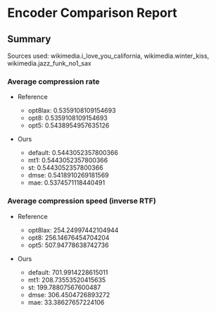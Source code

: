 
# Encoder Comparison Report

## Summary

Sources used: wikimedia.i_love_you_california, wikimedia.winter_kiss, wikimedia.jazz_funk_no1_sax

### Average compression rate

  - Reference
    - opt8lax: 0.5359108109154693
    - opt8: 0.5359108109154693
    - opt5: 0.5438954957635126

  - Ours
    - default: 0.5443052357800366
    - mt1: 0.5443052357800366
    - st: 0.5443052357800366
    - dmse: 0.5418910269181569
    - mae: 0.5374571118440491


### Average compression speed (inverse RTF)
  - Reference
    - opt8lax: 254.24997442104944
    - opt8: 256.14676454704204
    - opt5: 507.94778638742736

  - Ours
    - default: 701.9914228615011
    - mt1: 208.73553520415635
    - st: 199.78807567600487
    - dmse: 306.4504726893272
    - mae: 33.38627657224106


